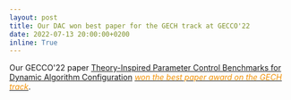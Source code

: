 ```yaml
---
layout: post
title: Our DAC won best paper for the GECH track at GECCO'22
date: 2022-07-13 20:00:00+0200
inline: True
---
```


Our GECCO'22 paper [Theory-Inspired Parameter Control Benchmarks for Dynamic Algorithm Configuration](https://arxiv.org/abs/2202.03259) *[<span style="color: #F29105 !important">won the best paper award on the GECH track</span>](https://gecco-2022.sigevo.org/Best-Paper-Nominations)*.
